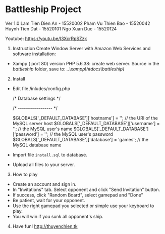 # Battleship Project
Ver 1.0
Lam Tien Dien An 	- 15520002
Pham Vu Thien Bao 	- 15520042
Huynh Tien Dat 	- 15520101
Ngo Xuan Duc 		- 15520124

Youtube: https://youtu.be/I3XcrRpSZzk
1. Instruction
Create Window Server with Amazon Web Services and software installation:
-	Xampp ( port 80) version PHP 5.6.38: create web server. 
 		Source in the *battleship* folder, save to: *..\xampp\htdocs\battleship\\* 

2. Install
- Edit file  /inludes/config.php

	/* Database settings */
	
	/* ----------------- */
	
	$GLOBALS['_DEFAULT_DATABASE']['hostname'] = ''; // the URI of the MySQL server host
	$GLOBALS['_DEFAULT_DATABASE']['username'] = ''; // the MySQL user's name
	$GLOBALS['_DEFAULT_DATABASE']['password'] = ''; // the MySQL user's password
	$GLOBALS['_DEFAULT_DATABASE']['database'] = 'games'; // the MySQL database name
- Import file `install.sql` to database.
- Upload all files to your server.
3. How to play
- Create an account and sign in.
- In "Invitations" tab. Select opponent and click "Send Invitation" button.
- If success, click "Random Board", select gamepad and "Done"
- Be patient, wait for your opponent.
- Use the right gamepad you selected or simple use your keyboard to play.
- You will win if you sunk all opponent's ship.
4. Have fun!
http://thuyenchien.tk

